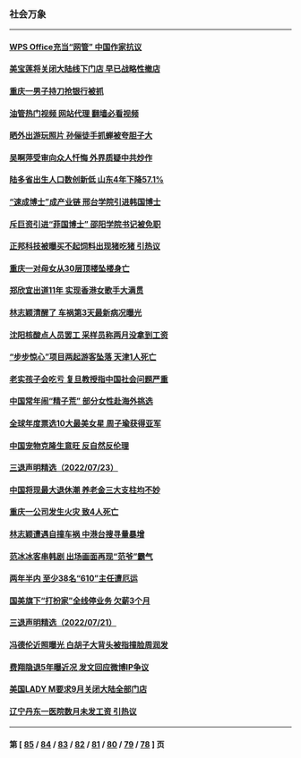 ### 社会万象
---
#### [WPS Office充当“网管” 中国作家抗议](../../pages/ncid282/n13789558.md?07270445) 
#### [美宝莲将关闭大陆线下门店 早已战略性撤店](../../pages/ncid282/n13789346.md?07270445) 
#### [重庆一男子持刀抢银行被抓](../../pages/ncid282/n13789194.md?07270445) 
#### [油管热门视频 网站代理 翻墙必看视频](http://209.222.30.114:81/youtube.html?07270445)
#### [晒外出游玩照片 孙俪徒手抓蝉被夸胆子大](../../pages/ncid282/n13788965.md?07270445) 
#### [吴啊萍受审向众人忏悔 外界质疑中共炒作](../../pages/ncid282/n13788870.md?07270445) 
#### [陆多省出生人口数创新低 山东4年下降57.1%](../../pages/ncid282/n13788552.md?07270445) 
#### [“速成博士”成产业链 邢台学院引进韩国博士](../../pages/ncid282/n13788691.md?07270445) 
#### [斥巨资引进“菲国博士” 邵阳学院书记被免职](../../pages/ncid282/n13788495.md?07270445) 
#### [正邦科技被曝买不起饲料出现猪吃猪 引热议](../../pages/ncid282/n13788392.md?07270445) 
#### [重庆一对母女从30层顶楼坠楼身亡](../../pages/ncid282/n13788411.md?07270445) 
#### [郑欣宜出道11年 实现香港女歌手大满贯](../../pages/ncid282/n13788258.md?07270445) 
#### [林志颖清醒了 车祸第3天最新病况曝光](../../pages/ncid282/n13788200.md?07270445) 
#### [沈阳核酸点人员罢工 采样员称两月没拿到工资](../../pages/ncid282/n13788050.md?07270445) 
#### [“步步惊心”项目两起游客坠落 天津1人死亡](../../pages/ncid282/n13787973.md?07270445) 
#### [老实孩子会吃亏 复旦教授指中国社会问题严重](../../pages/ncid282/n13787879.md?07270445) 
#### [中国常年闹“精子荒” 部分女性赴海外挑选](../../pages/ncid282/n13787851.md?07270445) 
#### [全球年度票选10大最美女星 周子瑜获得亚军](../../pages/ncid282/n13787383.md?07270445) 
#### [中国宠物克隆生意旺 反自然反伦理](../../pages/ncid282/n13787780.md?07270445) 
#### [三退声明精选（2022/07/23）](../../pages/ncid282/n13787822.md?07270445) 
#### [中国将现最大退休潮 养老金三大支柱均不妙](../../pages/ncid282/n13787671.md?07270445) 
#### [重庆一公司发生火灾 致4人死亡](../../pages/ncid282/n13787716.md?07270445) 
#### [林志颖遭遇自撞车祸 中港台搜寻量暴增](../../pages/ncid282/n13787410.md?07270445) 
#### [范冰冰客串韩剧 出场画面再现“范爷”霸气](../../pages/ncid282/n13787354.md?07270445) 
#### [两年半内 至少38名“610”主任遭厄运](../../pages/ncid282/n13773294.md?07270445) 
#### [国美旗下“打扮家”全线停业务 欠薪3个月](../../pages/ncid282/n13786965.md?07270445) 
#### [三退声明精选（2022/07/21）](../../pages/ncid282/n13786660.md?07270445) 
#### [冯德伦近照曝光 白胡子大背头被指撞脸周润发](../../pages/ncid282/n13786363.md?07270445) 
#### [费翔隐退5年曝近况 发文回应微博IP争议](../../pages/ncid282/n13786448.md?07270445) 
#### [美国LADY M要求9月关闭大陆全部门店](../../pages/ncid282/n13786047.md?07270445) 
#### [辽宁丹东一医院数月未发工资 引热议](../../pages/ncid282/n13786009.md?07270445) 

---
#### 第 [ [85](./85.md?07270445) / [84](./84.md?07270445) / [83](./83.md?07270445) / [82](./82.md?07270445) / [81](./81.md?07270445) / [80](./80.md?07270445) / [79](./79.md?07270445) / [78](./78.md?07270445) ] 页
